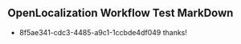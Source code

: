 ## OpenLocalization Workflow Test MarkDown

* 8f5ae341-cdc3-4485-a9c1-1ccbde4df049 
thanks!



<!--HONumber=Jan16_HO4-->
